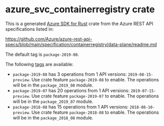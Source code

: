 # azure_svc_containerregistry crate

This is a generated [Azure SDK for Rust](https://github.com/Azure/azure-sdk-for-rust) crate from the Azure REST API specifications listed in:

https://github.com/Azure/azure-rest-api-specs/blob/main/specification/containerregistry/data-plane/readme.md

The default tag is `package-2019-08`.

The following [tags](https://github.com/Azure/azure-sdk-for-rust/blob/main/services/tags.md) are available:

- `package-2019-08` has 3 operations from 1 API versions: `2019-08-15-preview`. Use crate feature `package-2019-08` to enable. The operations will be in the `package_2019_08` module.
- `package-2019-07` has 20 operations from 1 API versions: `2019-07-15-preview`. Use crate feature `package-2019-07` to enable. The operations will be in the `package_2019_07` module.
- `package-2018-08` has 15 operations from 1 API versions: `2018-08-10-preview`. Use crate feature `package-2018-08` to enable. The operations will be in the `package_2018_08` module.
